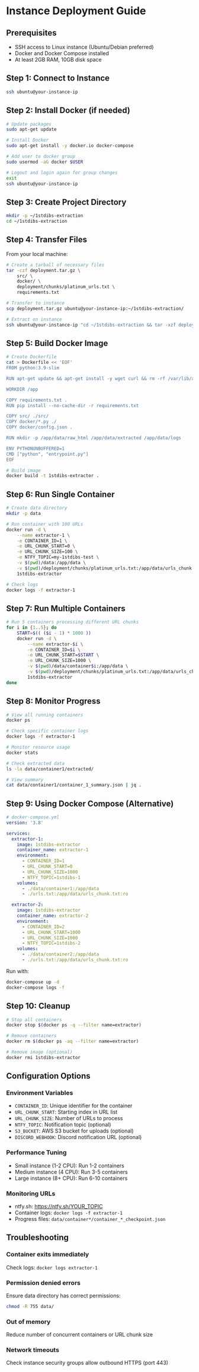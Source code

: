 # Instance Deployment Guide

## Prerequisites
- SSH access to Linux instance (Ubuntu/Debian preferred)
- Docker and Docker Compose installed
- At least 2GB RAM, 10GB disk space

## Step 1: Connect to Instance
```bash
ssh ubuntu@your-instance-ip
```

## Step 2: Install Docker (if needed)
```bash
# Update packages
sudo apt-get update

# Install Docker
sudo apt-get install -y docker.io docker-compose

# Add user to docker group
sudo usermod -aG docker $USER

# Logout and login again for group changes
exit
ssh ubuntu@your-instance-ip
```

## Step 3: Create Project Directory
```bash
mkdir -p ~/1stdibs-extraction
cd ~/1stdibs-extraction
```

## Step 4: Transfer Files
From your local machine:
```bash
# Create a tarball of necessary files
tar -czf deployment.tar.gz \
    src/ \
    docker/ \
    deployment/chunks/platinum_urls.txt \
    requirements.txt

# Transfer to instance
scp deployment.tar.gz ubuntu@your-instance-ip:~/1stdibs-extraction/

# Extract on instance
ssh ubuntu@your-instance-ip "cd ~/1stdibs-extraction && tar -xzf deployment.tar.gz"
```

## Step 5: Build Docker Image
```bash
# Create Dockerfile
cat > Dockerfile << 'EOF'
FROM python:3.9-slim

RUN apt-get update && apt-get install -y wget curl && rm -rf /var/lib/apt/lists/*

WORKDIR /app

COPY requirements.txt .
RUN pip install --no-cache-dir -r requirements.txt

COPY src/ ./src/
COPY docker/*.py ./
COPY docker/config.json .

RUN mkdir -p /app/data/raw_html /app/data/extracted /app/data/logs

ENV PYTHONUNBUFFERED=1
CMD ["python", "entrypoint.py"]
EOF

# Build image
docker build -t 1stdibs-extractor .
```

## Step 6: Run Single Container
```bash
# Create data directory
mkdir -p data

# Run container with 100 URLs
docker run -d \
    --name extractor-1 \
    -e CONTAINER_ID=1 \
    -e URL_CHUNK_START=0 \
    -e URL_CHUNK_SIZE=100 \
    -e NTFY_TOPIC=my-1stdibs-test \
    -v $(pwd)/data:/app/data \
    -v $(pwd)/deployment/chunks/platinum_urls.txt:/app/data/urls_chunk.txt:ro \
    1stdibs-extractor

# Check logs
docker logs -f extractor-1
```

## Step 7: Run Multiple Containers
```bash
# Run 5 containers processing different URL chunks
for i in {1..5}; do
    START=$(( ($i - 1) * 1000 ))
    docker run -d \
        --name extractor-$i \
        -e CONTAINER_ID=$i \
        -e URL_CHUNK_START=$START \
        -e URL_CHUNK_SIZE=1000 \
        -v $(pwd)/data/container$i:/app/data \
        -v $(pwd)/deployment/chunks/platinum_urls.txt:/app/data/urls_chunk.txt:ro \
        1stdibs-extractor
done
```

## Step 8: Monitor Progress
```bash
# View all running containers
docker ps

# Check specific container logs
docker logs -f extractor-1

# Monitor resource usage
docker stats

# Check extracted data
ls -la data/container1/extracted/

# View summary
cat data/container1/container_1_summary.json | jq .
```

## Step 9: Using Docker Compose (Alternative)
```yaml
# docker-compose.yml
version: '3.8'

services:
  extractor-1:
    image: 1stdibs-extractor
    container_name: extractor-1
    environment:
      - CONTAINER_ID=1
      - URL_CHUNK_START=0
      - URL_CHUNK_SIZE=1000
      - NTFY_TOPIC=1stdibs-1
    volumes:
      - ./data/container1:/app/data
      - ./urls.txt:/app/data/urls_chunk.txt:ro

  extractor-2:
    image: 1stdibs-extractor
    container_name: extractor-2
    environment:
      - CONTAINER_ID=2
      - URL_CHUNK_START=1000
      - URL_CHUNK_SIZE=1000
      - NTFY_TOPIC=1stdibs-2
    volumes:
      - ./data/container2:/app/data
      - ./urls.txt:/app/data/urls_chunk.txt:ro
```

Run with:
```bash
docker-compose up -d
docker-compose logs -f
```

## Step 10: Cleanup
```bash
# Stop all containers
docker stop $(docker ps -q --filter name=extractor)

# Remove containers
docker rm $(docker ps -aq --filter name=extractor)

# Remove image (optional)
docker rmi 1stdibs-extractor
```

## Configuration Options

### Environment Variables
- `CONTAINER_ID`: Unique identifier for the container
- `URL_CHUNK_START`: Starting index in URL list
- `URL_CHUNK_SIZE`: Number of URLs to process
- `NTFY_TOPIC`: Notification topic (optional)
- `S3_BUCKET`: AWS S3 bucket for uploads (optional)
- `DISCORD_WEBHOOK`: Discord notification URL (optional)

### Performance Tuning
- Small instance (1-2 CPU): Run 1-2 containers
- Medium instance (4 CPU): Run 3-5 containers  
- Large instance (8+ CPU): Run 6-10 containers

### Monitoring URLs
- ntfy.sh: https://ntfy.sh/YOUR_TOPIC
- Container logs: `docker logs -f extractor-1`
- Progress files: `data/container*/container_*_checkpoint.json`

## Troubleshooting

### Container exits immediately
Check logs: `docker logs extractor-1`

### Permission denied errors
Ensure data directory has correct permissions:
```bash
chmod -R 755 data/
```

### Out of memory
Reduce number of concurrent containers or URL chunk size

### Network timeouts
Check instance security groups allow outbound HTTPS (port 443)